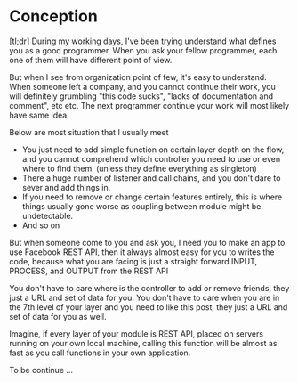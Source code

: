 # Conception
[tl;dr] During my working days, I've been trying understand what defines you as a good programmer. When you ask your fellow programmer, each one of them will have different point of view.

But when I see from organization point of few, it's easy to understand. When someone left a company, and you cannot continue their work, you will definitely grumbling "this code sucks", "lacks of documentation and comment", etc etc. The next programmer continue your work will most likely have same idea.

Below are most situation that I usually meet

* You just need to add simple function on certain layer depth on the flow, and you cannot comprehend which controller you need to use or even where to find them. (unless they define everything as singleton)
* There a huge number of listener and call chains, and you don't dare to sever and add things in.
* If you need to remove or change certain features entirely, this is where things usually gone worse as coupling between module might be undetectable.
* And so on

But when someone come to you and ask you, I need you to make an app to use Facebook REST API, then it always almost easy for you to writes the code, because what you are facing is just a straight forward INPUT, PROCESS, and OUTPUT from the REST API

You don't have to care where is the controller to add or remove friends, they just a URL and set of data for you. You don't have to care when you are in the 7th level of your layer and you need to like this post, they just a URL and set of data for you as well.

Imagine, if every layer of your module is REST API, placed on servers running on your own local machine, calling this function will be almost as fast as you call functions in your own application.

To be continue ...